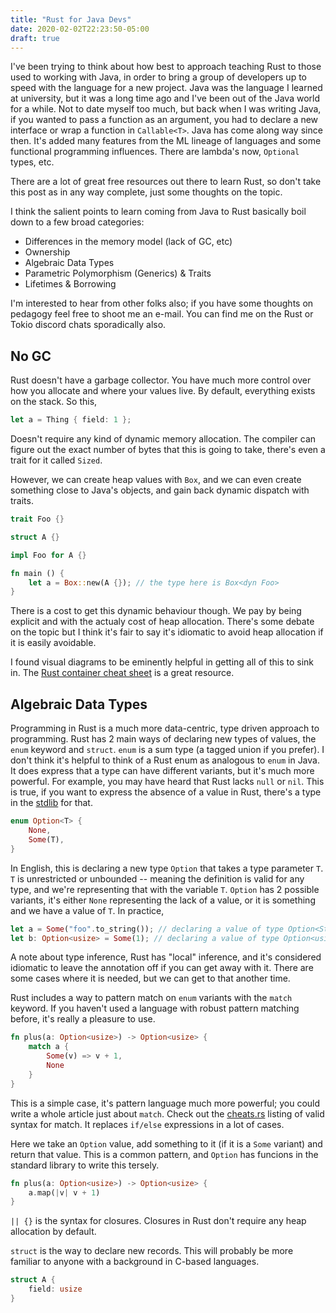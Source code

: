```yaml
---
title: "Rust for Java Devs"
date: 2020-02-02T22:23:50-05:00
draft: true
---
```


I've been trying to think about how best to approach teaching Rust to those used to working with Java, in order to bring a group of developers up to speed with the language for a new project. Java was the language I learned at university, but it was a long time ago and I've been out of the Java world for a while. Not to date myself too much, but back when I was writing Java, if you wanted to pass a function as an argument, you had to declare a new interface or wrap a function in `Callable<T>`. Java has come along way since then. It's added many features from the ML lineage of languages and some functional programming influences. There are lambda's now, `Optional` types, etc.

There are a lot of great free resources out there to learn Rust, so don't take this post as in any way complete, just some thoughts on the topic.

I think the salient points to learn coming from Java to Rust basically boil down to a few broad categories:

- Differences in the memory model (lack of GC, etc)
- Ownership
- Algebraic Data Types
- Parametric Polymorphism (Generics) & Traits
- Lifetimes & Borrowing

I'm interested to hear from other folks also; if you have some thoughts on pedagogy feel free to shoot me an e-mail. You can find me on the Rust or Tokio discord chats sporadically also.

## No GC

Rust doesn't have a garbage collector. You have much more control over how you allocate and where your values live. By default, everything exists on the stack. So this,

```rust
let a = Thing { field: 1 };
```

Doesn't require any kind of dynamic memory allocation. The compiler can figure out the exact number of bytes that this is going to take, there's even a trait for it called `Sized`.

However, we can create heap values with `Box`, and we can even create something close to Java's objects, and gain back dynamic dispatch with traits.

```rust
trait Foo {}

struct A {}

impl Foo for A {}

fn main () {
    let a = Box::new(A {}); // the type here is Box<dyn Foo>
}
```

There is a cost to get this dynamic behaviour though. We pay by being explicit and with the actualy cost of heap allocation. There's some debate on the topic but I think it's fair to say it's idiomatic to avoid heap allocation if it is easily avoidable.

I found visual diagrams to be eminently helpful in getting all of this to sink in. The [Rust container cheat sheet](https://docs.google.com/presentation/d/1q-c7UAyrUlM-eZyTo1pd8SZ0qwA_wYxmPZVOQkoDmH4/edit#slide=id.p) is a great resource.

## Algebraic Data Types

Programming in Rust is a much more data-centric, type driven approach to programming. Rust has 2 main ways of declaring new types of values, the `enum` keyword and `struct`. `enum` is a sum type (a tagged union if you prefer). I don't think it's helpful to think of a Rust enum as analogous to `enum` in Java. It does express that a type can have different variants, but it's much more powerful. For example, you may have heard that Rust lacks `null` or `nil`. This is true, if you want to express the absence of a value in Rust, there's a type in the [stdlib](https://doc.rust-lang.org/std/option/enum.Option.html) for that.

```rust
enum Option<T> {
    None,
    Some(T),
}
```

In English, this is declaring a new type `Option` that takes a type parameter `T`. `T` is unrestricted or unbounded -- meaning the definition is valid for any type, and we're representing that with the variable `T`. `Option` has 2 possible variants, it's either `None` representing the lack of a value, or it is something and we have a value of `T`. In practice,

```rust
let a = Some("foo".to_string()); // declaring a value of type Option<String>
let b: Option<usize> = Some(1); // declaring a value of type Option<usize>, but with a type annotation
```

A note about type inference, Rust has "local" inference, and it's considered idiomatic to leave the annotation off if you can get away with it. There are some cases where it is needed, but we can get to that another time.

Rust includes a way to pattern match on `enum` variants with the `match` keyword. If you haven't used a language with robust pattern matching before, it's really a pleasure to use.

```rust
fn plus(a: Option<usize>) -> Option<usize> {
    match a {
        Some(v) => v + 1,
        None
    }
}
```

This is a simple case, it's pattern language much more powerful; you could write a whole article just about `match`. Check out the [cheats.rs](https://cheats.rs/#pattern-matching) listing of valid syntax for match. It replaces `if/else` expressions in a lot of cases.

Here we take an `Option` value, add something to it (if it is a `Some` variant) and return that value. This is a common pattern, and `Option` has funcions in the standard library to write this tersely.

```rust
fn plus(a: Option<usize>) -> Option<usize> {
    a.map(|v| v + 1)
}
```

`|| {}` is the syntax for closures. Closures in Rust don't require any heap allocation by default.

`struct` is the way to declare new records. This will probably be more familiar to anyone with a background in C-based languages.

```rust
struct A {
    field: usize
}
```
